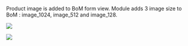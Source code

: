 Product image is added to BoM form view. Module adds 3 image size to BoM
: image_1024, image_512 and image_128.

![](../static/description/mrp_bom_image.png)

![](../static/description/mrp_bom_image_kanban.png)
